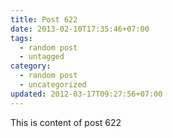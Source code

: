 ```yaml
---
title: Post 622
date: 2013-02-10T17:35:46+07:00
tags:
  - random post
  - untagged
category:
  - random post
  - uncategorized
updated: 2012-03-17T09:27:56+07:00
---
```

This is content of post 622